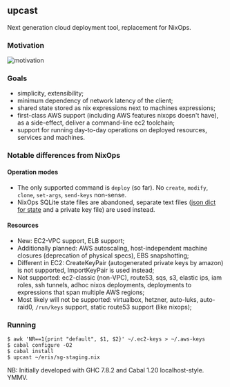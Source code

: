 ## upcast

Next generation cloud deployment tool, replacement for NixOps.

### Motivation

![motivation](http://i.imgur.com/HY2Gtk5.png)

### Goals

- simplicity, extensibility;
- minimum dependency of network latency of the client;
- shared state stored as nix expressions next to machines expressions;
- first-class AWS support (including AWS features nixops doesn't have), as a side-effect, deliver a command-line ec2 toolchain;
- support for running day-to-day operations on deployed resources, services and machines.

### Notable differences from NixOps

#### Operation modes

- The only supported command is `deploy` (so far). No `create`, `modify`, `clone`, `set-args`, `send-keys` non-sense.
- NixOps SQLite state files are abandoned, separate text files ([json dict for state](https://github.com/zalora/upcast/blob/master/src/Upcast/TermSubstitution.hs) and a private key file) are used instead.

#### Resources

- New: EC2-VPC support, ELB support;
- Additionally planned: AWS autoscaling, host-independent machine closures (deprecation of physical specs), EBS snapshotting;
- Different in EC2: CreateKeyPair (autogenerated private keys by amazon) is not supported, ImportKeyPair is used instead;
- Not supported: ec2-classic (non-VPC), route53, sqs, s3, elastic ips, iam roles, ssh tunnels, adhoc nixos deployments,
                 deployments to expressions that span multiple AWS regions;
- Most likely will not be supported: virtualbox, hetzner, auto-luks, auto-raid0, `/run/keys` support, static route53 support (like nixops);



### Running

```
$ awk 'NR==1{print "default", $1, $2}' ~/.ec2-keys > ~/.aws-keys
$ cabal configure -O2
$ cabal install
$ upcast ~/eris/sg-staging.nix
```

NB: Initially developed with GHC 7.8.2 and Cabal 1.20 localhost-style. YMMV.


